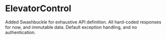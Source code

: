 # ElevatorControl

Added Swashbuckle for exhaustive API definition.  All hard-coded responses for now, and immutable data.  Default exception handling, and no authentication.
